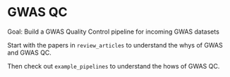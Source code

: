 # GWAS QC
Goal: Build a GWAS Quality Control pipeline for incoming GWAS datasets

Start with the papers in `review_articles` to understand the whys of GWAS and GWAS QC.

Then check out `example_pipelines` to understand the hows of GWAS QC.
